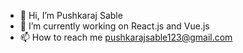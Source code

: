 - 👋 Hi, I’m Pushkaraj Sable
- 🌱 I’m currently working on React.js and Vue.js
- 📫 How to reach me pushkarajsable123@gmail.com

<!---
pushkarajsable/pushkarajsable is a ✨ special ✨ repository because its `README.md` (this file) appears on your GitHub profile.
You can click the Preview link to take a look at your changes.
--->

